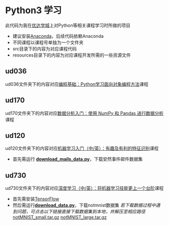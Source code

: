 # Python3 学习
此代码为我在[优达学城](https://cn.udacity.com)上对Python等相关课程学习时所做的项目
* 建议安装[Anaconda](https://www.continuum.io/downloads)，后续代码依赖Anaconda
* 不同课程以课程号单独为一个文件夹
* src目录下的内容为对应课程代码
* resources目录下的内容为对应课程开发所需的一些资源文件

## ud036
ud036文件夹下的内容对应[编程基础：Python学习面向对象编程方法](https://cn.udacity.com/course/programming-foundations-with-python--ud036)课程

## ud170
ud170文件夹下的内容对应[数据分析入门：使用 NumPy 和 Pandas 进行数据分析](https://cn.udacity.com/course/intro-to-data-analysis--ud170)课程

## ud120
ud120文件夹下的内容对应[机器学习入门（中/英）：有趣及有利的特征识别](https://cn.udacity.com/course/intro-to-machine-learning--ud120)课程
* 首先需运行 [**download_mails_data.py**](ud120/src/enron/download_mails_data.py)，下载安然事件邮件数据集

## ud730
ud730文件夹下的内容对应[深度学习（中/英）：将机器学习技能更上一个台阶](https://cn.udacity.com/course/deep-learning--ud730)课程
* 首先需安装[TensorFlow](https://www.tensorflow.org/install)
* 然后需运行[**download_data.py**](ud730/src/notmnist/download_data.py)，下载notmnist数据集
*若下载数据过程中遇到问题，可点击以下链接直接下载数据集到本地，并解压至相应路径*
    [notMNIST_small.tar.gz](http://commondatastorage.googleapis.com/books1000/notMNIST_small.tar.gz)
    [notMNIST_large.tar.gz](http://commondatastorage.googleapis.com/books1000/notMNIST_large.tar.gz)
